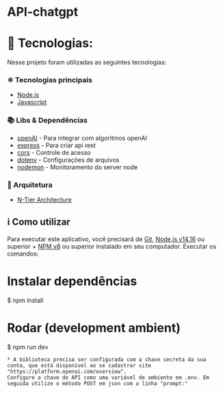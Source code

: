 # API-chatgpt

# 🚀 Tecnologias:

Nesse projeto foram utilizadas as seguintes tecnologias:

### ⚛️ Tecnologias principais

- [Node.js](https://nodejs.org/en/)
- [Javascript](https://developer.mozilla.org/en-US/docs/Web/JavaScript)

### 📚 Libs & Dependências

- [openAI](https://npmjs.com/package/openai) - Para integrar com algoritmos openAI
- [express](https://.npmjs.com/package/express) - Para criar api rest
- [cors](https://.npmjs.com/package/cors) - Controle de acesso
- [dotenv](https://.npmjs.com/package/dotenv) - Configurações de arquivos
- [nodemon](https://.npmjs.com/package/nodemon) - Monitoramento do server node

### 🥷 Arquitetura

- [N-Tier Architecture](https://www.baeldung.com/cs/n-tier-architecture)

## :information_source: Como utilizar

Para executar este aplicativo, você precisará de [Git](https://git-scm.com), [Node.js v14.16](https://nodejs.org/en/) ou superior + [ NPM v8](https://nodejs.org/en/) ou superior instalado em seu computador.
Executar os comandos:

# Instalar dependências
$ npm install

# Rodar (development ambient)
$ npm run dev
```
* A biblioteca precisa ser configurada com a chave secreta da sua conta, que está disponível ao se cadastrar site "https://platform.openai.com/overview". 
Configure a chave de API como uma variável de ambiente em .env. Em seguida utilize o método POST em json com a linha "prompt:"
